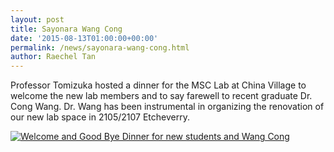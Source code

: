 ```yaml
---
layout: post
title: Sayonara Wang Cong
date: '2015-08-13T01:00:00+00:00'
permalink: /news/sayonara-wang-cong.html
author: Raechel Tan
---
```


Professor Tomizuka hosted a dinner for the MSC Lab at China Village to welcome the new lab members and to say farewell to recent graduate Dr. Cong Wang. Dr. Wang has been instrumental in organizing the renovation of our new lab space in 2105/2107 Etcheverry.

<a href="{{ site.baseurl }}/assets/images/posts/2015WelcomeDinner.jpg" data-lightbox="2015WelcomeDinner" data-title="Welcome and Good Bye Dinner for new students and Wang Cong">
  <img src="{{ site.baseurl }}/assets/images/posts/2015WelcomeDinner.jpg" title="Welcome and Good Bye Dinner for new students and Wang Cong">
</a>
